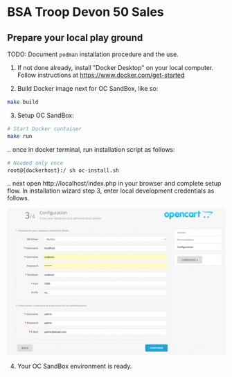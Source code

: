 # BSA Troop Devon 50 Sales

## Prepare your local play ground

TODO: Document `podman` installation procedure and the use.

1. If not done already, install "Docker Desktop" on your local computer. Follow instructions at https://www.docker.com/get-started

2. Build Docker image next for OC SandBox, like so:

```bash
make build
```

3. Setup OC SandBox:

```bash
# Start Docker container
make run
```

.. once in docker terminal, run installation script as follows:

```bash
# Needed only once
root@{dockerhost}:/ sh oc-install.sh
```

.. next open http://localhost/index.php in your browser and complete setup flow. 
In installation wizard step 3, enter local development credentials as follows.

![Step 3](install-wizard-step-3.png)


4. Your OC SandBox environment is ready.
